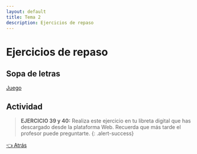 ```yaml
---
layout: default
title: Tema 2
description: Ejercicios de repaso
---
```


# Ejercicios de repaso

## Sopa de letras

[Juego](https://es.educaplay.com/juego/13605672-operaciones_con_ficheros.html)

## Actividad

> **EJERCICIO 39 y 40:** Realiza este ejercicio en tu libreta digital que has descargado desde la plataforma Web. Recuerda que más tarde el profesor puede preguntarte.
{: .alert-success}

[👈 Atrás](./operaciones_bsicas_con_archivos)